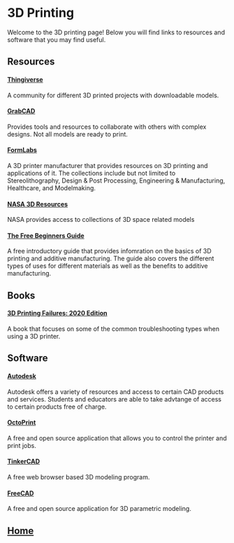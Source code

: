 # 3D Printing
Welcome to the 3D printing page! Below you will find links to resources and software that you may find useful.

## Resources
#### [Thingiverse](https://www.thingiverse.com/)
A community for different 3D printed projects with downloadable models.

#### [GrabCAD](https://grabcad.com/)
Provides tools and resources to collaborate with others with complex designs. Not all models are ready to print.

#### [FormLabs](https://formlabs.com/resources/basics-of-3d-printing/)
A 3D printer manufacturer that provides resources on 3D printing and applications of it. The collections include but not limited to Stereolithography, Design & Post Processing, Engineering & Manufacturing, Healthcare, and Modelmaking. 

#### [NASA 3D Resources](https://nasa3d.arc.nasa.gov/)
NASA provides access to collections of 3D space related models 

#### [The Free Beginners Guide](https://3dprintingindustry.com/3d-printing-basics-free-beginners-guide/)
A free introductory guide that provides infomration on the basics of 3D printing and additive manufacturing. The guide also covers the different types of uses for different materials as well as the benefits to additive manufacturing. 

## Books
#### [3D Printing Failures: 2020 Edition](https://www.amazon.com/3D-Printing-Failures-Diagnose-Desktop-ebook/dp/B081X8PYPQ)
A book that focuses on some of the common troubleshooting types when using a 3D printer. 

## Software
#### [Autodesk](https://www.autodesk.com/education/home)
Autodesk offers a variety of resources and access to certain CAD products and services. Students and educators are able to take advtange of access to certain products free of charge.

#### [OctoPrint](https://octoprint.org/)
A free and open source application that allows you to control the printer and print jobs.

#### [TinkerCAD](https://www.tinkercad.com/)
A free web browser based 3D modeling program.

#### [FreeCAD](https://freecadweb.org/)
A free and open source application for 3D parametric modeling. 

## [Home](https://ninjachurros.github.io/fl-test/)
